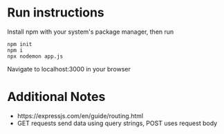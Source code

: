 # Run instructions
Install npm with your system's package manager, then run
```
npm init
npm i
npx nodemon app.js
```
Navigate to localhost:3000 in your browser

# Additional Notes
<ul>
<li>https://expressjs.com/en/guide/routing.html</li>
<li>GET requests send data using query strings, POST uses request body</li>
</ul>
